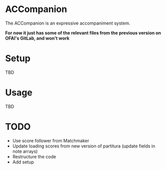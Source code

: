 # ACCompanion

The ACCompanion is an expressive accompaniment system.

**For now it just has some of the relevant files from the previous version on OFAI's GitLab, and won't work**

# Setup

TBD

# Usage

TBD

# TODO

* Use score follower from Matchmaker
* Update loading scores from new version of partitura (update fields in note arrays)
* Restructure the code
* Add setup
